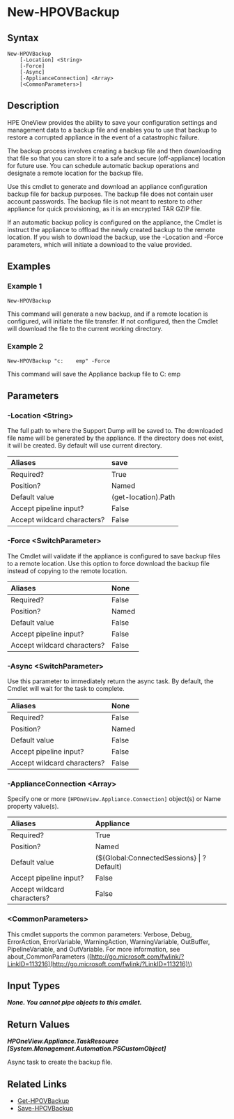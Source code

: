 ﻿---
description: Generate and download or remote save appliance backup.
---

# New-HPOVBackup

## Syntax

```text
New-HPOVBackup
    [-Location] <String>
    [-Force]
    [-Async]
    [-ApplianceConnection] <Array>
    [<CommonParameters>]
```

## Description

HPE OneView provides the ability to save your configuration settings and management data to a backup file and enables you to use that backup to restore a corrupted appliance in the event of a catastrophic failure.

The backup process involves creating a backup file and then downloading that file so that you can store it to a safe and secure (off-appliance) location for future use. You can schedule automatic backup operations and designate a remote location for the backup file.

Use this cmdlet to generate and download an appliance configuration backup file for backup purposes.  The backup file does not contain user account passwords.  The backup file is not meant to restore to other appliance for quick provisioning, as it is an encrypted TAR GZIP file.

If an automatic backup policy is configured on the appliance, the Cmdlet is instruct the appliance to offload the newly created backup to the remote location.  If you wish to download the backup, use the -Location and -Force parameters, which will initiate a download to the value provided.

## Examples

###  Example 1 

```text
New-HPOVBackup
```

This command will generate a new backup, and if a remote location is configured, will initiate the file transfer.  If not configured, then the Cmdlet will download the file to the current working directory.

###  Example 2 

```text
New-HPOVBackup "c:    emp" -Force
```

This command will save the Appliance backup file to C:    emp

## Parameters

### -Location &lt;String&gt;

The full path to where the Support Dump will be saved to.  The downloaded file name will be generated by the appliance.  If the directory does not exist, it will be created. By default will use current directory.

| Aliases | save |
| :--- | :--- |
| Required? | True |
| Position? | Named |
| Default value | (get-location).Path |
| Accept pipeline input? | False |
| Accept wildcard characters? | False |

### -Force &lt;SwitchParameter&gt;

The Cmdlet will validate if the appliance is configured to save backup files to a remote location.  Use this option to force download the backup file instead of copying to the remote location.

| Aliases | None |
| :--- | :--- |
| Required? | False |
| Position? | Named |
| Default value | False |
| Accept pipeline input? | False |
| Accept wildcard characters? | False |

### -Async &lt;SwitchParameter&gt;

Use this parameter to immediately return the async task.  By default, the Cmdlet will wait for the task to complete.

| Aliases | None |
| :--- | :--- |
| Required? | False |
| Position? | Named |
| Default value | False |
| Accept pipeline input? | False |
| Accept wildcard characters? | False |

### -ApplianceConnection &lt;Array&gt;

Specify one or more `[HPOneView.Appliance.Connection]` object(s) or Name property value(s).

| Aliases | Appliance |
| :--- | :--- |
| Required? | True |
| Position? | Named |
| Default value | (${Global:ConnectedSessions} &vert; ? Default) |
| Accept pipeline input? | False |
| Accept wildcard characters? | False |

### &lt;CommonParameters&gt;

This cmdlet supports the common parameters: Verbose, Debug, ErrorAction, ErrorVariable, WarningAction, WarningVariable, OutBuffer, PipelineVariable, and OutVariable. For more information, see about\_CommonParameters \([http://go.microsoft.com/fwlink/?LinkID=113216](http://go.microsoft.com/fwlink/?LinkID=113216)\)

## Input Types

_**None.  You cannot pipe objects to this cmdlet.**_

## Return Values

_**HPOneView.Appliance.TaskResource [System.Management.Automation.PSCustomObject]**_

Async task to create the backup file.

## Related Links

* [Get-HPOVBackup](get-hpovbackup.md)
* [Save-HPOVBackup](save-hpovbackup.md)
